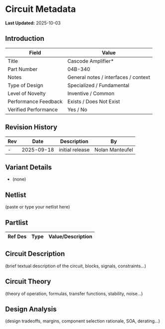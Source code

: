 # Circuit Metadata

**Last Updated:** 2025-10-03

## Introduction

| Field                  | Value                     |
| ---------------------- | ------------------------- |
| Title                  | Cascode Amplifier* |
| Part Number            | 04B-340 |
| Notes                  | General notes / interfaces / context |
| Type of Design         | Specialized / Fundamental |
| Level of Novelty       | Inventive / Common |
| Performance Feedback   | Exists / Does Not Exist |
| Verified Performance   | Yes / No |

## Revision History

| Rev | Date | Description | By |
| --- | ---- | ----------- | -- |
| - | 2025-09-18 | initial release | Nolan Manteufel |

## Variant Details

- (none)

## Netlist

(paste or type your netlist here)

## Partlist

| Ref Des | Type | Value/Description |
| ------- | ---- | ----------------- |

## Circuit Description

(brief textual description of the circuit, blocks, signals, constraints…)

## Circuit Theory

(theory of operation, formulas, transfer functions, stability, noise…)

## Design Analysis

(design tradeoffs, margins, component selection rationale, SOA, derating…)
